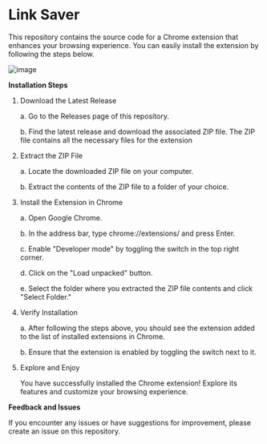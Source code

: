 # Link Saver
This repository contains the source code for a Chrome extension that enhances your browsing experience. You can easily install the extension by following the steps below.

![image](https://github.com/user-attachments/assets/eaf94a90-44e6-4b8b-858b-79e8dd281b63)


**Installation Steps**
1. Download the Latest Release
   
   a. Go to the Releases page of this repository.
   
   b. Find the latest release and download the associated ZIP file. The ZIP file contains all the necessary files for the extension

2. Extract the ZIP File

   a. Locate the downloaded ZIP file on your computer.

   b. Extract the contents of the ZIP file to a folder of your choice.

3. Install the Extension in Chrome

   a. Open Google Chrome.

   b. In the address bar, type chrome://extensions/ and press Enter.

   c. Enable "Developer mode" by toggling the switch in the top right corner.

   d. Click on the "Load unpacked" button.

   e. Select the folder where you extracted the ZIP file contents and click "Select Folder."

4. Verify Installation

   a. After following the steps above, you should see the extension added to the list of installed extensions in Chrome.

   b. Ensure that the extension is enabled by toggling the switch next to it.

5. Explore and Enjoy

   You have successfully installed the Chrome extension! Explore its features and customize your browsing experience.

**Feedback and Issues**

If you encounter any issues or have suggestions for improvement, please create an issue on this repository.
